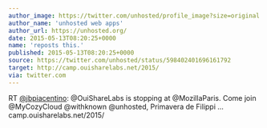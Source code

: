 ```yaml
---
author_image: https://twitter.com/unhosted/profile_image?size=original
author_name: 'unhosted web apps'
author_url: https://unhosted.org/
date: 2015-05-13T08:20:25+0000
name: 'reposts this.'
published: 2015-05-13T08:20:25+0000
source: https://twitter.com/unhosted/status/598402401696161792
target: http://camp.ouisharelabs.net/2015/
via: twitter.com
---
```

RT [@jbpiacentino](https://twitter.com/jbpiacentino): @OuiShareLabs is
stopping at @MozillaParis. Come join @MyCozyCloud @withknown @unhosted,
Primavera de Filippi ... camp.ouisharelabs.net/2015/

